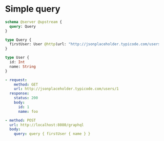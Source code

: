 # Simple query

```graphql @schema
schema @server @upstream {
  query: Query
}

type Query {
  firstUser: User @http(url: "http://jsonplaceholder.typicode.com/users/1")
}

type User {
  id: Int
  name: String
}
```

```yml @mock
- request:
    method: GET
    url: http://jsonplaceholder.typicode.com/users/1
  response:
    status: 200
    body:
      id: 1
      name: foo
```

```yml @test
- method: POST
  url: http://localhost:8080/graphql
  body:
    query: query { firstUser { name } }
```
